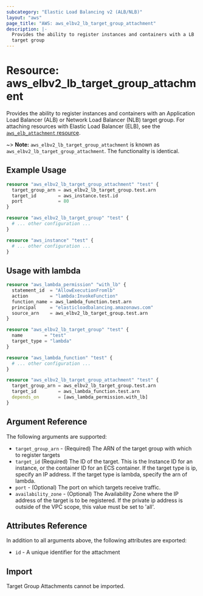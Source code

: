```yaml
---
subcategory: "Elastic Load Balancing v2 (ALB/NLB)"
layout: "aws"
page_title: "AWS: aws_elbv2_lb_target_group_attachment"
description: |-
  Provides the ability to register instances and containers with a LB
  target group
---
```


# Resource: aws_elbv2_lb_target_group_attachment

Provides the ability to register instances and containers with an Application Load Balancer (ALB) or Network Load Balancer (NLB) target group. For attaching resources with Elastic Load Balancer (ELB), see the [`aws_elb_attachment` resource](/docs/providers/aws/r/elb_attachment.html).

~> **Note:** `aws_elbv2_lb_target_group_attachment` is known as `aws_elbv2_lb_target_group_attachment`. The functionality is identical.

## Example Usage

```terraform
resource "aws_elbv2_lb_target_group_attachment" "test" {
  target_group_arn = aws_elbv2_lb_target_group.test.arn
  target_id        = aws_instance.test.id
  port             = 80
}

resource "aws_elbv2_lb_target_group" "test" {
  # ... other configuration ...
}

resource "aws_instance" "test" {
  # ... other configuration ...
}
```

## Usage with lambda

```terraform
resource "aws_lambda_permission" "with_lb" {
  statement_id  = "AllowExecutionFromlb"
  action        = "lambda:InvokeFunction"
  function_name = aws_lambda_function.test.arn
  principal     = "elasticloadbalancing.amazonaws.com"
  source_arn    = aws_elbv2_lb_target_group.test.arn
}

resource "aws_elbv2_lb_target_group" "test" {
  name        = "test"
  target_type = "lambda"
}

resource "aws_lambda_function" "test" {
  # ... other configuration ...
}

resource "aws_elbv2_lb_target_group_attachment" "test" {
  target_group_arn = aws_elbv2_lb_target_group.test.arn
  target_id        = aws_lambda_function.test.arn
  depends_on       = [aws_lambda_permission.with_lb]
}
```

## Argument Reference

The following arguments are supported:

* `target_group_arn` - (Required) The ARN of the target group with which to register targets
* `target_id` (Required) The ID of the target. This is the Instance ID for an instance, or the container ID for an ECS container. If the target type is ip, specify an IP address. If the target type is lambda, specify the arn of lambda.
* `port` - (Optional) The port on which targets receive traffic.
* `availability_zone` - (Optional) The Availability Zone where the IP address of the target is to be registered. If the private ip address is outside of the VPC scope, this value must be set to 'all'.

## Attributes Reference

In addition to all arguments above, the following attributes are exported:

* `id` - A unique identifier for the attachment

## Import

Target Group Attachments cannot be imported.

